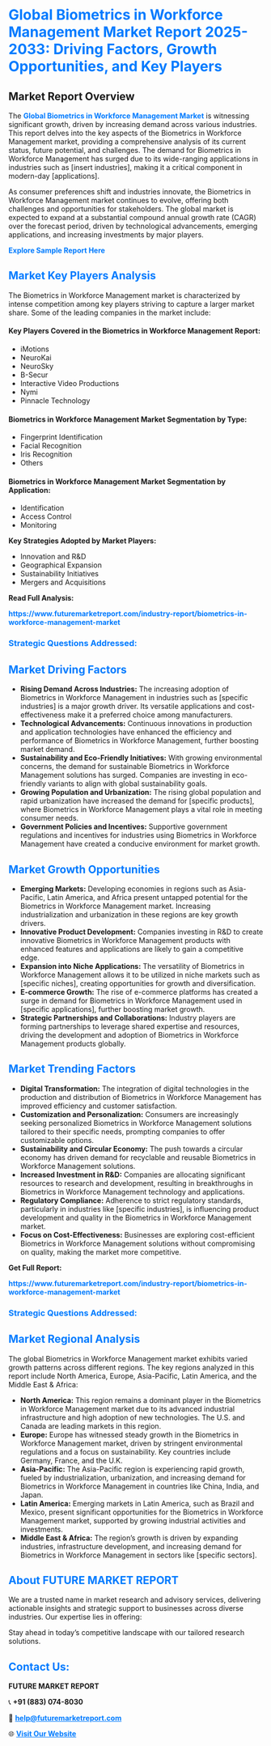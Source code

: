 <h1 style="color: #007BFF;">Global Biometrics in Workforce Management Market Report 2025-2033: Driving Factors, Growth Opportunities, and Key Players</h1>

<section id="overview">
<h2>Market Report Overview</h2>
<p>The <a href="https://www.futuremarketreport.com/industry-report/biometrics-in-workforce-management-market" style="color: #007BFF; text-decoration: none;"><strong>Global Biometrics in Workforce Management Market</strong></a> is witnessing significant growth, driven by increasing demand across various industries. This report delves into the key aspects of the Biometrics in Workforce Management market, providing a comprehensive analysis of its current status, future potential, and challenges. The demand for Biometrics in Workforce Management has surged due to its wide-ranging applications in industries such as [insert industries], making it a critical component in modern-day [applications].</p>
<p>As consumer preferences shift and industries innovate, the Biometrics in Workforce Management market continues to evolve, offering both challenges and opportunities for stakeholders. The global market is expected to expand at a substantial compound annual growth rate (CAGR) over the forecast period, driven by technological advancements, emerging applications, and increasing investments by major players.</p>
</section>

<section id="overview">
<p><a href="https://www.futuremarketreport.com/request-sample/reportId=64156" style="color: #007BFF; text-decoration: none;"><strong>Explore Sample Report Here</strong></a></p>
</section>

<section id="key-players">
<h2 style="color: #007BFF;">Market Key Players Analysis</h2>
<p>The Biometrics in Workforce Management market is characterized by intense competition among key players striving to capture a larger market share. Some of the leading companies in the market include:</p>
<h4>Key Players Covered in the Biometrics in Workforce Management Report:</h4>
<ul><li>iMotions</li><li>NeuroKai</li><li>NeuroSky</li><li>B-Secur</li><li>Interactive Video Productions</li><li>Nymi</li><li>Pinnacle Technology</li></ul>
<h4>Biometrics in Workforce Management Market Segmentation by Type:</h4>
<ul><li>Fingerprint Identification</li><li>Facial Recognition</li><li>Iris Recognition</li><li>Others</li></ul>

<h4>Biometrics in Workforce Management Market Segmentation by Application:</h4>
<ul><li>Identification</li><li>Access Control</li><li>Monitoring</li></ul>
<p><strong>Key Strategies Adopted by Market Players:</strong></p>
<ul>
<li>Innovation and R&D</li>
<li>Geographical Expansion</li>
<li>Sustainability Initiatives</li>
<li>Mergers and Acquisitions</li>
</ul>
</section>

<section>
<p><strong>Read Full Analysis: </strong></p><a href="https://www.futuremarketreport.com/industry-report/biometrics-in-workforce-management-market" style="color: #007BFF; text-decoration: none;"><strong>https://www.futuremarketreport.com/industry-report/biometrics-in-workforce-management-market</strong></a>
<h3 style="color: #007BFF;">Strategic Questions Addressed:</h3>
</section>

<section id="driving-factors">
<h2 style="color: #007BFF;">Market Driving Factors</h2>
<ul>
<li><strong>Rising Demand Across Industries:</strong> The increasing adoption of Biometrics in Workforce Management in industries such as [specific industries] is a major growth driver. Its versatile applications and cost-effectiveness make it a preferred choice among manufacturers.</li>
<li><strong>Technological Advancements:</strong> Continuous innovations in production and application technologies have enhanced the efficiency and performance of Biometrics in Workforce Management, further boosting market demand.</li>
<li><strong>Sustainability and Eco-Friendly Initiatives:</strong> With growing environmental concerns, the demand for sustainable Biometrics in Workforce Management solutions has surged. Companies are investing in eco-friendly variants to align with global sustainability goals.</li>
<li><strong>Growing Population and Urbanization:</strong> The rising global population and rapid urbanization have increased the demand for [specific products], where Biometrics in Workforce Management plays a vital role in meeting consumer needs.</li>
<li><strong>Government Policies and Incentives:</strong> Supportive government regulations and incentives for industries using Biometrics in Workforce Management have created a conducive environment for market growth.</li>
</ul>
</section>

<section id="growth-opportunities">
<h2 style="color: #007BFF;">Market Growth Opportunities</h2>
<ul>
<li><strong>Emerging Markets:</strong> Developing economies in regions such as Asia-Pacific, Latin America, and Africa present untapped potential for the Biometrics in Workforce Management market. Increasing industrialization and urbanization in these regions are key growth drivers.</li>
<li><strong>Innovative Product Development:</strong> Companies investing in R&D to create innovative Biometrics in Workforce Management products with enhanced features and applications are likely to gain a competitive edge.</li>
<li><strong>Expansion into Niche Applications:</strong> The versatility of Biometrics in Workforce Management allows it to be utilized in niche markets such as [specific niches], creating opportunities for growth and diversification.</li>
<li><strong>E-commerce Growth:</strong> The rise of e-commerce platforms has created a surge in demand for Biometrics in Workforce Management used in [specific applications], further boosting market growth.</li>
<li><strong>Strategic Partnerships and Collaborations:</strong> Industry players are forming partnerships to leverage shared expertise and resources, driving the development and adoption of Biometrics in Workforce Management products globally.</li>
</ul>
</section>

<section id="trending-factors">
<h2 style="color: #007BFF;">Market Trending Factors</h2>
<ul>
<li><strong>Digital Transformation:</strong> The integration of digital technologies in the production and distribution of Biometrics in Workforce Management has improved efficiency and customer satisfaction.</li>
<li><strong>Customization and Personalization:</strong> Consumers are increasingly seeking personalized Biometrics in Workforce Management solutions tailored to their specific needs, prompting companies to offer customizable options.</li>
<li><strong>Sustainability and Circular Economy:</strong> The push towards a circular economy has driven demand for recyclable and reusable Biometrics in Workforce Management solutions.</li>
<li><strong>Increased Investment in R&D:</strong> Companies are allocating significant resources to research and development, resulting in breakthroughs in Biometrics in Workforce Management technology and applications.</li>
<li><strong>Regulatory Compliance:</strong> Adherence to strict regulatory standards, particularly in industries like [specific industries], is influencing product development and quality in the Biometrics in Workforce Management market.</li>
<li><strong>Focus on Cost-Effectiveness:</strong> Businesses are exploring cost-efficient Biometrics in Workforce Management solutions without compromising on quality, making the market more competitive.</li>
</ul>
</section>

<section>
<p><strong>Get Full Report: </strong></p><a href="https://www.futuremarketreport.com/industry-report/biometrics-in-workforce-management-market" style="color: #007BFF; text-decoration: none;"><strong>https://www.futuremarketreport.com/industry-report/biometrics-in-workforce-management-market</strong></a>
<h3 style="color: #007BFF;">Strategic Questions Addressed:</h3>
</section>


<section id="regional-analysis">
<h2 style="color: #007BFF;">Market Regional Analysis</h2>
<p>The global Biometrics in Workforce Management market exhibits varied growth patterns across different regions. The key regions analyzed in this report include North America, Europe, Asia-Pacific, Latin America, and the Middle East & Africa:</p>
<ul>
<li><strong>North America:</strong> This region remains a dominant player in the Biometrics in Workforce Management market due to its advanced industrial infrastructure and high adoption of new technologies. The U.S. and Canada are leading markets in this region.</li>
<li><strong>Europe:</strong> Europe has witnessed steady growth in the Biometrics in Workforce Management market, driven by stringent environmental regulations and a focus on sustainability. Key countries include Germany, France, and the U.K.</li>
<li><strong>Asia-Pacific:</strong> The Asia-Pacific region is experiencing rapid growth, fueled by industrialization, urbanization, and increasing demand for Biometrics in Workforce Management in countries like China, India, and Japan.</li>
<li><strong>Latin America:</strong> Emerging markets in Latin America, such as Brazil and Mexico, present significant opportunities for the Biometrics in Workforce Management market, supported by growing industrial activities and investments.</li>
<li><strong>Middle East & Africa:</strong> The region’s growth is driven by expanding industries, infrastructure development, and increasing demand for Biometrics in Workforce Management in sectors like [specific sectors].</li>
</ul>
</section>

<footer>
<h2 style="color: #007BFF;">About FUTURE MARKET REPORT</h2>
<p>We are a trusted name in market research and advisory services, delivering actionable insights and strategic support to businesses across diverse industries. Our expertise lies in offering:</p>

<p>Stay ahead in today’s competitive landscape with our tailored research solutions.</p>

<h2 style="color: #007BFF;">Contact Us:</h2>
<p><strong>FUTURE MARKET REPORT</strong></p>
<p>📞 <strong>+91 (883) 074-8030</strong></p>
<p>📧 <strong><a href="mailto:help@futuremarketreport.com" style="color: #007BFF;">help@futuremarketreport.com</a></strong></p>
<p>🌐 <strong><a href="https://www.futuremarketreport.com/" style="color: #007BFF;">Visit Our Website</a></strong></p>
</footer>